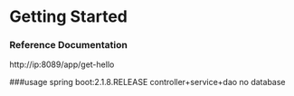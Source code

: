 # Getting Started

### Reference Documentation
http://ip:8089/app/get-hello

###usage
spring boot:2.1.8.RELEASE
controller+service+dao
no database
